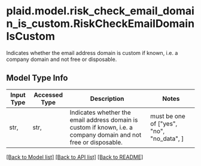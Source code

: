 # plaid.model.risk_check_email_domain_is_custom.RiskCheckEmailDomainIsCustom

Indicates whether the email address domain is custom if known, i.e. a company domain and not free or disposable.

## Model Type Info
Input Type | Accessed Type | Description | Notes
------------ | ------------- | ------------- | -------------
str,  | str,  | Indicates whether the email address domain is custom if known, i.e. a company domain and not free or disposable. | must be one of ["yes", "no", "no_data", ] 

[[Back to Model list]](../../README.md#documentation-for-models) [[Back to API list]](../../README.md#documentation-for-api-endpoints) [[Back to README]](../../README.md)

